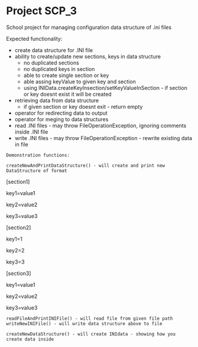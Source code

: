 # Project SCP_3

School project for managing configuration data structure of .ini files 

Expected functionality:
   - create data structure for .INI file
   - ability to create/update new sections, keys in data structure
       - no duplicated sections
       - no duplicated keys in section
       - able to create single section or key
       - able assing keyValue to given key and section
       - using INIData.createKeyInsection/setKeyValueInSection - if section or key doesnt exist it will be created
   - retrieving data from data structure
       - if given section or key doesnt exit - return empty
   - operator for redirecting data to output
   - operator for meging to data structures
   - read .INI files - may throw FileOperationException, ignoring comments inside .INI file
   - write .INI files - may throw FileOperationException - rewrite existing data in file

    Demonstration functions:

    createNewAndPrintDataStructure() - will create and print new DataStructure of format

[section1]

key1=value1

key2=value2

key3=value3

[section2] 

key1=1

key2=2

key3=3

[section3] 

key1=value1

key2=value2

key3=value3

    readFileAndPrintINIFile() - will read file from given file path 
    writeNewINIFile() - will write data structure above to file
    
    createNewDataStructure() - will create INIdata - showing how you create data inside     

